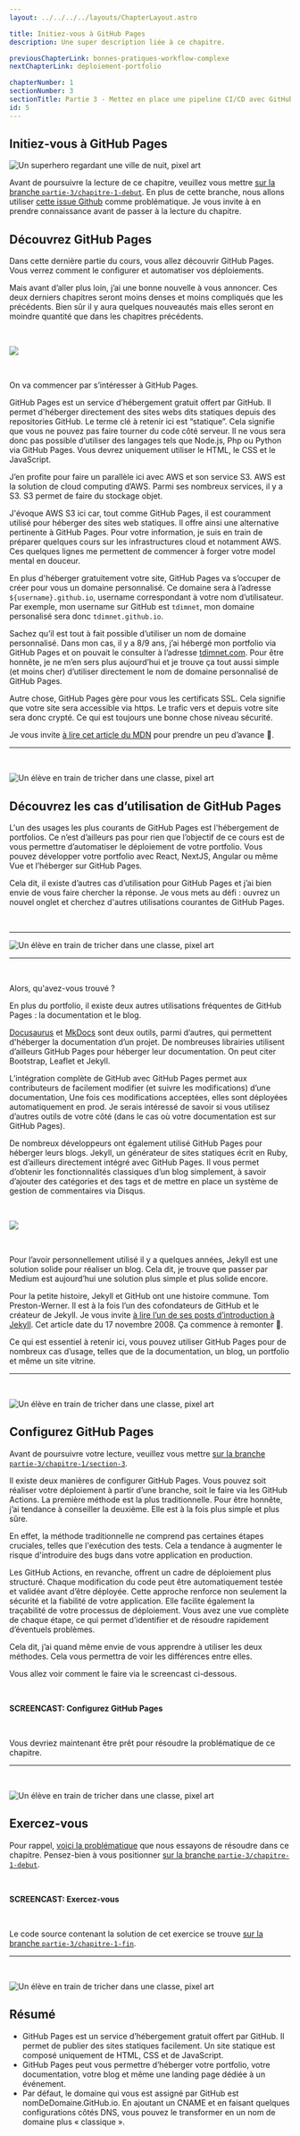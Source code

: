```yaml
---
layout: ../../../../layouts/ChapterLayout.astro

title: Initiez-vous à GitHub Pages
description: Une super description liée à ce chapitre.

previousChapterLink: bonnes-pratiques-workflow-complexe
nextChapterLink: deploiement-portfolio

chapterNumber: 1
sectionNumber: 3
sectionTitle: Partie 3 - Mettez en place une pipeline CI/CD avec GitHub Pages et les GitHub Actions
id: 5
---
```



<article>

# Initiez-vous à GitHub Pages 

![Un superhero regardant une ville de nuit, pixel art]()

Avant de poursuivre la lecture de ce chapitre, veuillez vous mettre [sur la branche `partie-3/chapitre-1-debut`](https://github.com/nx-academy/Creez-des-pipelines-CI-CD-avec-les-GitHub-Actions/tree/partie-3/chapitre-1-debut). En plus de cette branche, nous allons utiliser [cette issue Github](https://github.com/nx-academy/Creez-des-pipelines-CI-CD-avec-les-GitHub-Actions/issues/7) comme problématique. Je vous invite à en prendre connaissance avant de passer à la lecture du chapitre.

## Découvrez GitHub Pages

Dans cette dernière partie du cours, vous allez découvrir GitHub Pages. Vous verrez comment le configurer et automatiser vos déploiements.

Mais avant d’aller plus loin, j’ai une bonne nouvelle à vous annoncer. Ces deux derniers chapitres seront moins denses et moins compliqués que les précédents. Bien sûr il y aura quelques nouveautés mais elles seront en moindre quantité que dans les chapitres précédents.

<br>

![](/images/cours-ci-cd-github-actions/home-github-pages.webp)

<br>

On va commencer par s’intéresser à GitHub Pages.

GitHub Pages est un service d’hébergement gratuit offert par GitHub. Il permet d'héberger directement des sites webs dits statiques depuis des repositories GitHub. Le terme clé à retenir ici est “statique”. Cela signifie que vous ne pouvez pas faire tourner du code côté serveur. Il ne vous sera donc pas possible d’utiliser des langages tels que Node.js, Php ou Python via GitHub Pages. Vous devrez uniquement utiliser le HTML, le CSS et le JavaScript.

J’en profite pour faire un parallèle ici avec AWS et son service S3. AWS est la solution de cloud computing d’AWS. Parmi ses nombreux services, il y a S3. S3 permet de faire du stockage objet.

J'évoque AWS S3 ici car, tout comme GitHub Pages, il est couramment utilisé pour héberger des sites web statiques. Il offre ainsi une alternative pertinente à GitHub Pages. Pour votre information, je suis en train de préparer quelques cours sur les infrastructures cloud et notamment AWS. Ces quelques lignes me permettent de commencer à forger votre model mental en douceur.

En plus d'héberger gratuitement votre site, GitHub Pages va s’occuper de créer pour vous un domaine personnalisé. Ce domaine sera à l’adresse `${username}.github.io`, username correspondant à votre nom d’utilisateur. Par exemple, mon username sur GitHub est `tdimnet`, mon domaine personalisé sera donc `tdimnet.github.io`.

Sachez qu’il est tout à fait possible d’utiliser un nom de domaine personnalisé. Dans mon cas, il y a 8/9 ans, j’ai hébergé mon portfolio via GitHub Pages et on pouvait le consulter à l’adresse [tdimnet.com](https://tdimnet.com). Pour être honnête, je ne m’en sers plus aujourd’hui et je trouve ça tout aussi simple (et moins cher) d’utiliser directement le nom de domaine personnalisé de GitHub Pages.

Autre chose, GitHub Pages gère pour vous les certificats SSL. Cela signifie que votre site sera accessible via https. Le trafic vers et depuis votre site sera donc crypté. Ce qui est toujours une bonne chose niveau sécurité.

Je vous invite [à lire cet article du MDN](https://developer.mozilla.org/fr/docs/Learn/Common_questions/Tools_and_setup/Using_Github_pages) pour prendre un peu d’avance 🙂.

---

<br>

![Un élève en train de tricher dans une classe, pixel art]()

## Découvrez les cas d’utilisation de GitHub Pages

L'un des usages les plus courants de GitHub Pages est l'hébergement de portfolios. Ce n’est d’ailleurs pas pour rien que l’objectif de ce cours est de vous permettre d’automatiser le déploiement de votre portfolio. Vous pouvez développer votre portfolio avec React, NextJS, Angular ou même Vue et l’héberger sur GitHub Pages.

Cela dit, il existe d’autres cas d’utilisation pour GitHub Pages et j’ai bien envie de vous faire chercher la réponse. Je vous mets au défi : ouvrez un nouvel onglet et cherchez d'autres utilisations courantes de GitHub Pages.

<br>

---

![Un élève en train de tricher dans une classe, pixel art]()

---

<br>

Alors, qu'avez-vous trouvé ?

En plus du portfolio, il existe deux autres utilisations fréquentes de GitHub Pages : la documentation et le blog.

[Docusaurus](https://github.com/facebook/docusaurus) et [MkDocs](https://github.com/mkdocs/mkdocs/tree/master) sont deux outils, parmi d’autres, qui permettent d'héberger la documentation d’un projet. De nombreuses librairies utilisent d’ailleurs GitHub Pages pour héberger leur documentation. On peut citer Bootstrap, Leaflet et Jekyll.

L’intégration complète de GitHub avec GitHub Pages permet aux contributeurs de facilement modifier (et suivre les modifications) d’une documentation, Une fois ces modifications acceptées, elles sont déployées automatiquement en prod. Je serais intéressé de savoir si vous utilisez d’autres outils de votre côté (dans le cas où votre documentation est sur GitHub Pages).

De nombreux développeurs ont également utilisé GitHub Pages pour héberger leurs blogs. Jekyll, un générateur de sites statiques écrit en Ruby, est d’ailleurs directement intégré avec GitHub Pages. Il vous permet d’obtenir les fonctionnalités classiques d’un blog simplement, à savoir d’ajouter des catégories et des tags et de mettre en place un système de gestion de commentaires via Disqus.

<br>

![](/images/cours-ci-cd-github-actions/home-jekyll.webp)

<br>

Pour l’avoir personnellement utilisé il y a quelques années, Jekyll est une solution solide pour réaliser un blog. Cela dit, je trouve que passer par Medium est aujourd’hui une solution plus simple et plus solide encore.

Pour la petite histoire, Jekyll et GitHub ont une histoire commune. Tom Preston-Werner. Il est à la fois l’un des cofondateurs de GitHub et le créateur de Jekyll. Je vous invite [à lire l’un de ses posts d’introduction à Jekyll](https://tom.preston-werner.com/2008/11/17/blogging-like-a-hacker). Cet article date du 17 novembre 2008. Ça commence à remonter 🙂.

Ce qui est essentiel à retenir ici, vous pouvez utiliser GitHub Pages pour de nombreux cas d’usage, telles que de la documentation, un blog, un portfolio et même un site vitrine.

---

<br>

![Un élève en train de tricher dans une classe, pixel art]()

## Configurez GitHub Pages

Avant de poursuivre votre lecture, veuillez vous mettre [sur la branche `partie-3/chapitre-1/section-3`](https://github.com/nx-academy/Creez-des-pipelines-CI-CD-avec-les-GitHub-Actions/tree/partie-3/chapitre-1/section-3).

Il existe deux manières de configurer GitHub Pages. Vous pouvez soit réaliser votre déploiement à partir d’une branche, soit le faire via les GitHub Actions. La première méthode est la plus traditionnelle. Pour être honnête, j’ai tendance à conseiller la deuxième. Elle est à la fois plus simple et plus sûre.

En effet, la méthode traditionnelle ne comprend pas certaines étapes cruciales, telles que l'exécution des tests. Cela a tendance à augmenter le risque d'introduire des bugs dans votre application en production.

Les GitHub Actions, en revanche, offrent un cadre de déploiement plus structuré. Chaque modification du code peut être automatiquement testée et validée avant d’être déployée. Cette approche renforce non seulement la sécurité et la fiabilité de votre application. Elle facilite également la traçabilité de votre processus de déploiement. Vous avez une vue complète de chaque étape, ce qui permet d’identifier et de résoudre rapidement d’éventuels problèmes.

Cela dit, j’ai quand même envie de vous apprendre à utiliser les deux méthodes. Cela vous permettra de voir les différences entre elles.

Vous allez voir comment le faire via le screencast ci-dessous.

<br>

**SCREENCAST: Configurez GitHub Pages**

<br>

Vous devriez maintenant être prêt pour résoudre la problématique de ce chapitre.

---

<br>

![Un élève en train de tricher dans une classe, pixel art](/enfant-puzzle.webp)

## Exercez-vous

Pour rappel, [voici la problématique](https://github.com/nx-academy/Creez-des-pipelines-CI-CD-avec-les-GitHub-Actions/issues/7) que nous essayons de résoudre dans ce chapitre. Pensez-bien à vous positionner [sur la branche `partie-3/chapitre-1-debut`](https://github.com/nx-academy/Creez-des-pipelines-CI-CD-avec-les-GitHub-Actions/tree/partie-3/chapitre-1-debut).

<br>

**SCREENCAST: Exercez-vous**

<br>

Le code source contenant la solution de cet exercice se trouve [sur la branche `partie-3/chapitre-1-fin`](https://github.com/nx-academy/Creez-des-pipelines-CI-CD-avec-les-GitHub-Actions/tree/partie-3/chapitre-1-fin).

---

<br>

![Un élève en train de tricher dans une classe, pixel art](/enfant-puzzle.webp)

## Résumé

- GitHub Pages est un service d’hébergement gratuit offert par GitHub. Il permet de publier des sites statiques facilement. Un site statique est composé uniquement de HTML, CSS et de JavaScript.
- GitHub Pages peut vous permettre d’héberger votre portfolio, votre documentation, votre blog et même une landing page dédiée à un événement.
- Par défaut, le domaine qui vous est assigné par GitHub est nomDeDomaine.GitHub.io. En ajoutant un CNAME et en faisant quelques configurations côtés DNS, vous pouvez le transformer en un nom de domaine plus « classique ».
</article>

